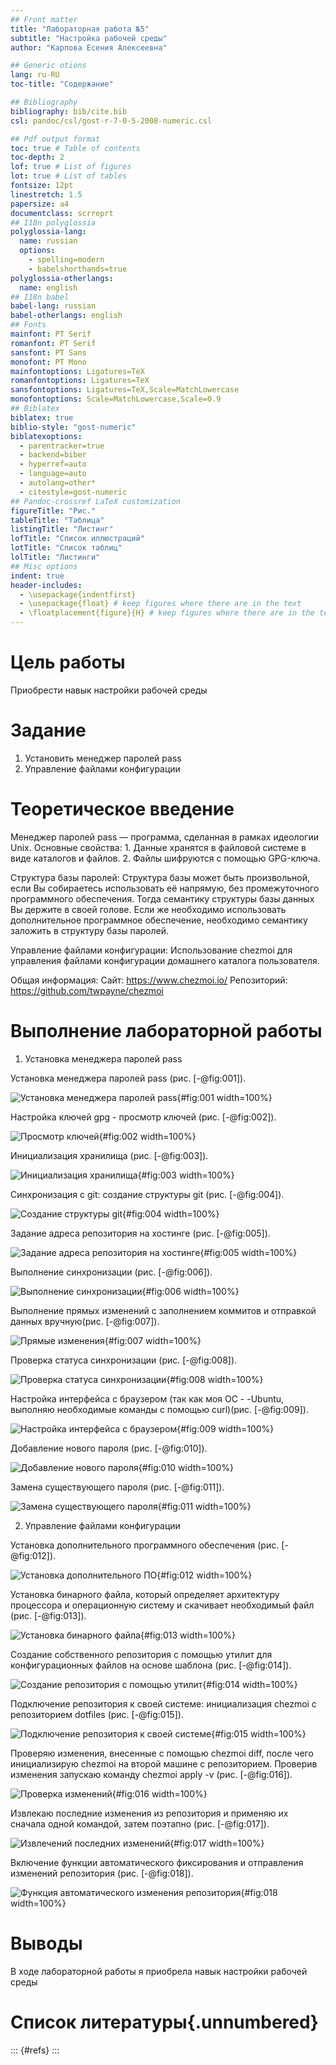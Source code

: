 ```yaml
---
## Front matter
title: "Лабораторная работа №5"
subtitle: "Настройка рабочей среды"
author: "Карпова Есения Алексеевна"

## Generic otions
lang: ru-RU
toc-title: "Содержание"

## Bibliography
bibliography: bib/cite.bib
csl: pandoc/csl/gost-r-7-0-5-2008-numeric.csl

## Pdf output format
toc: true # Table of contents
toc-depth: 2
lof: true # List of figures
lot: true # List of tables
fontsize: 12pt
linestretch: 1.5
papersize: a4
documentclass: scrreprt
## I18n polyglossia
polyglossia-lang:
  name: russian
  options:
	- spelling=modern
	- babelshorthands=true
polyglossia-otherlangs:
  name: english
## I18n babel
babel-lang: russian
babel-otherlangs: english
## Fonts
mainfont: PT Serif
romanfont: PT Serif
sansfont: PT Sans
monofont: PT Mono
mainfontoptions: Ligatures=TeX
romanfontoptions: Ligatures=TeX
sansfontoptions: Ligatures=TeX,Scale=MatchLowercase
monofontoptions: Scale=MatchLowercase,Scale=0.9
## Biblatex
biblatex: true
biblio-style: "gost-numeric"
biblatexoptions:
  - parentracker=true
  - backend=biber
  - hyperref=auto
  - language=auto
  - autolang=other*
  - citestyle=gost-numeric
## Pandoc-crossref LaTeX customization
figureTitle: "Рис."
tableTitle: "Таблица"
listingTitle: "Листинг"
lofTitle: "Список иллюстраций"
lotTitle: "Список таблиц"
lolTitle: "Листинги"
## Misc options
indent: true
header-includes:
  - \usepackage{indentfirst}
  - \usepackage{float} # keep figures where there are in the text
  - \floatplacement{figure}{H} # keep figures where there are in the text
---
```


# Цель работы

Приобрести навык настройки рабочей среды

# Задание

1. Установить менеджер паролей pass
2. Управление файлами конфигурации

# Теоретическое введение

Менеджер паролей pass — программа, сделанная в рамках идеологии Unix.
Основные свойства:
    1. Данные хранятся в файловой системе в виде каталогов и файлов.
    2. Файлы шифруются с помощью GPG-ключа.

Структура базы паролей:
    Структура базы может быть произвольной, если Вы собираетесь использовать её напрямую, без промежуточного программного обеспечения. Тогда семантику структуры базы данных Вы держите в своей голове.
    Если же необходимо использовать дополнительное программное обеспечение, необходимо семантику заложить в структуру базы паролей.

Управление файлами конфигурации:
    Использование chezmoi для управления файлами конфигурации домашнего каталога пользователя.

Общая информация:
    Сайт: https://www.chezmoi.io/
    Репозиторий: https://github.com/twpayne/chezmoi

# Выполнение лабораторной работы

1. Установка менеджера паролей pass

Установка менеджера паролей pass (рис. [-@fig:001]).

![Установка менеджера паролей pass](image/1.png){#fig:001 width=100%}

Настройка ключей gpg - просмотр ключей (рис. [-@fig:002]).

![Просмотр ключей](image/2.png){#fig:002 width=100%}

Инициализация хранилища (рис. [-@fig:003]).

![Инициализация хранилища](image/3.png){#fig:003 width=100%}

Синхронизация с git: создание структуры git (рис. [-@fig:004]).

![Создание структуры git](image/4.png){#fig:004 width=100%}

Задание адреса репозитория на хостинге (рис. [-@fig:005]).

![Задание адреса репозитория на хостинге](image/5.png){#fig:005 width=100%}

Выполнение синхронизации (рис. [-@fig:006]).

![Выполнение синхронизации](image/6.png){#fig:006 width=100%}

Выполнение прямых изменений с заполнением коммитов и отправкой данных вручную(рис. [-@fig:007]).

![Прямые изменения](image/7.png){#fig:007 width=100%}

Проверка статуса синхронизации (рис. [-@fig:008]).

![Проверка статуса синхронизации](image/8.png){#fig:008 width=100%}

Настройка интерфейса с браузером (так как моя ОС - -Ubuntu, выполняю необходимые команды с помощью curl)(рис. [-@fig:009]).

![Настройка интерфейса с браузером](image/9.png){#fig:009 width=100%}

Добавление нового пароля (рис. [-@fig:010]).

![Добавление нового пароля](image/10.png){#fig:010 width=100%}

Замена существующего пароля (рис. [-@fig:011]).

![Замена существующего пароля](image/11.png){#fig:011 width=100%}

2. Управление файлами конфигурации

Установка дополнительного программного обеспечения (рис. [-@fig:012]).

![Установка дополнительного ПО](image/12.png){#fig:012 width=100%}

Установка бинарного файла, который определяет архитектуру процессора и операционную систему и скачивает необходимый файл (рис. [-@fig:013]).

![Установка бинарного файла](image/13.png){#fig:013 width=100%}

Создание собственного репозитория с помощью утилит для конфигурационных файлов на основе шаблона (рис. [-@fig:014]).

![Создание репозитория с помощью утилит](image/14.png){#fig:014 width=100%}

Подключение репозитория к своей системе: инициализация chezmoi с репозиторием dotfiles (рис. [-@fig:015]).

![Подключение репозитория к своей системе](image/15.png){#fig:015 width=100%}

Проверяю изменения, внесенные с помощью  chezmoi diff, после чего инициализирую  chezmoi на второй машине с репозиторием. Проверив изменения запускаю команду chezmoi apply -v (рис. [-@fig:016]).

![Проверка изменений](image/16.png){#fig:016 width=100%}

Извлекаю последние изменения из репозитория и применяю их сначала одной командой, затем поэтапно (рис. [-@fig:017]).

![Извлечений последних изменений](image/17.png){#fig:017 width=100%}

Включение функции автоматического фиксирования и отправления изменений репозитория (рис. [-@fig:018]).

![Функция автоматического изменения репозитория](image/18.png){#fig:018 width=100%}

# Выводы

В ходе лабораторной работы я приобрела навык настройки рабочей среды

# Список литературы{.unnumbered}

::: {#refs}
:::
